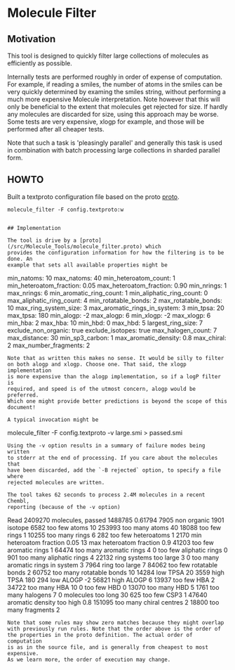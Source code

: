 # Molecule Filter

## Motivation
This tool is designed to quickly filter large collections of molecules as
efficiently as possible.

Internally tests are performed roughly in order of expense of computation.
For example, if reading a smiles, the number of atoms in the smiles can
be very quickly determined by examing the smiles string, without performing a much
more expensive Molecule interpretation. Note however that this will only
be beneficial to the extent that molecules get rejected for size. If hardly
any molecules are discarded for size, using this approach may be worse.
Some tests are very expensive, xlogp for example, and those will be
performed after all cheaper tests.

Note that such a task is 'pleasingly parallel' and generally this task is
used in combination with batch processing large collections in sharded parallel
form.


## HOWTO
Built a textproto configuration file based on the proto
[proto](/src/Molecule_Tools/molecule_filter.proto).
```
molecule_filter -F config.textproto:w


## Implementation

The tool is drive by a [proto](/src/Molecule_Tools/molecule_filter.proto) which
provides the configuration information for how the filtering is to be done. An
example that sets all available properties might be
```
min_natoms: 10
max_natoms: 40
min_heteroatom_count: 1
min_heteroatom_fraction: 0.05
max_heteroatom_fraction: 0.90
min_nrings: 1
max_nrings: 6
min_aromatic_ring_count: 1
min_aliphatic_ring_count: 0
max_aliphatic_ring_count: 4
min_rotatable_bonds: 2
max_rotatable_bonds: 10
max_ring_system_size: 3
max_aromatic_rings_in_system: 3
min_tpsa: 20
max_tpsa: 180
min_alogp: -2
max_alogp: 6
min_xlogp: -2
max_xlogp: 6
min_hba: 2
max_hba: 10
min_hbd: 0
max_hbd: 5
largest_ring_size: 7
exclude_non_organic: true
exclude_isotopes: true
max_halogen_count: 7
max_distance: 30
min_sp3_carbon: 1
max_aromatic_density: 0.8
max_chiral: 2
max_number_fragments: 2
```
Note that as written this makes no sense. It would be silly to filter
on both alogp and xlogp. Choose one. That said, the xlogp implementation
is more expensive than the alogp implementation, so if a logP filter is
required, and speed is of the utmost concern, alogp would be preferred.
Which one might provide better predictions is beyond the scope of this 
document!

A typical invocation might be
```
molecule_filter -F config.textproto -v large.smi > passed.smi
```
Using the -v option results in a summary of failure modes being written
to stderr at the end of processing. If you care about the molecules that
have been discarded, add the `-B rejected` option, to specify a file where
rejected molecules are written.

The tool takes 62 seconds to process 2.4M molecules in a recent Chembl,
reporting (because of the -v option)
```
Read 2409270 molecules, passed 1488785 0.61794
7905 non organic 
1901 isotope 
6582 too few atoms 10
253993 too many atoms 40
18088 too few rings 1
10255 too many rings 6
282 too few heteroatoms 1
2170 min heteroatom fraction 0.05
13 max heteroatom fraction 0.9
41203 too few aromatic rings 1
64474 too many aromatic rings 4
0 too few aliphatic rings 0
901 too many aliphatic rings 4
22132 ring systems too large 3
0 too many aromatic rings in system 3
7964 ring too large 7
84062 too few rotatable bonds 2
60752 too many rotatable bonds 10
14284 low TPSA 20
3559 high TPSA 180
294 low ALOGP -2
56821 high ALOGP 6
13937 too few HBA 2
34722 too many HBA 10
0 too few HBD 0
13070 too many HBD 5
1761 too many halogens 7
0 molecules too long 30
625 too few CSP3 1
47640 aromatic density too high 0.8
151095 too many chiral centres 2
18800 too many fragments 2
```
Note that some rules may show zero matches because they might overlap
with previously run rules. Note that the order above is the order of
the properties in the proto definition. The actual order of computation
is as in the source file, and is generally from cheapest to most expensive.
As we learn more, the order of execution may change.
